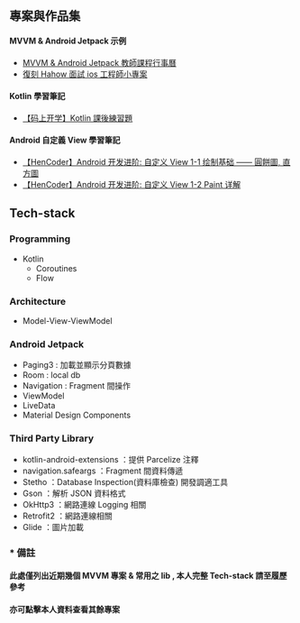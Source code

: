 ## 專案與作品集


#### MVVM & Android Jetpack 示例

* [MVVM & Android Jetpack 教師課程行事曆](https://github.com/azrael8576/amazingtalker-recruit-android)
* [復刻 Hahow 面試 ios 工程師小專案](https://github.com/azrael8576/hahow-recruit-android)

#### Kotlin 學習筆記
* [【码上开学】Kotlin 課後練習題](https://github.com/azrael8576/KaixueioKotlinExercise)

#### Android 自定義 View 學習筆記

* [【HenCoder】Android 开发进阶: 自定义 View 1-1 绘制基础 —— 圓餅圖, 直方圖](https://github.com/azrael8576/PracticeDraw1)
* [【HenCoder】Android 开发进阶: 自定义 View 1-2 Paint 详解](https://github.com/azrael8576/PracticeDraw2)



## Tech-stack

### Programming
* Kotlin
	* Coroutines
	* Flow

### Architecture
* Model-View-ViewModel

### Android Jetpack
* Paging3 : 加載並顯示分頁數據
* Room : local db
* Navigation : Fragment 間操作
* ViewModel
* LiveData
* Material Design Components

### Third Party Library
* kotlin-android-extensions ：提供 Parcelize 注釋
* navigation.safeargs ：Fragment 間資料傳遞
* Stetho ：Database Inspection(資料庫檢查) 開發調適工具
* Gson ：解析 JSON 資料格式
* OkHttp3 ：網路連線 Logging 相關
* Retrofit2 ：網路連線相關
* Glide ：圖片加載


### * 備註
#### 此處僅列出近期幾個 MVVM 專案 & 常用之 lib , 本人完整 Tech-stack 請至履歷參考
#### 亦可點擊本人資料查看其餘專案
